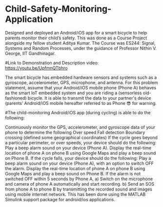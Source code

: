 # Child-Safety-Monitoring-Application

Designed and deployed an Android/iOS app for a smart bicycle to help parents monitor their child’s safety. This was done as a Course Project alongside my fellow student Aditya Kumar. The Course was ES244: Signal, Systems and Random Processes, under the guidance of Professor Nithin V. George, IIT Gandhinagar.

#Link to Demonstration and Description video: https://youtu.be/UpfmnQTbhro

The smart bicycle has embedded hardware sensors and systems such as a gyroscope, accelerometer, GPS, microphone, and antenna. For this problem statement, assume that your Android/iOS mobile phone (Phone A) behaves as the smart IoT embedded system and you are riding a (sensorless old-fashioned) bicycle. It is able to transmit the data to your partner's device (parents’ Android/iOS mobile hereafter referred to as Phone 😎 for warning.

#The child-monitoring Android/iOS app (during cycling) is able to do the following:

Continuously monitor the GPS, accelerometer, and gyroscope data of your phone to determine the following
Over speed
Fall detection
Boundary crossing (defined some geographical coordinates)
If the cycle goes beyond a particular perimeter, or over speeds, your device should do the following: Play a beep alarm sound on your device (Phone A). Display the real-time location of phone A on phone B using Google Maps and play a beep sound on Phone B.
If the cycle falls, your device should do the following: Play a beep alarm sound on your device (Phone A), with an option to switch OFF the alarm. Display the real-time location of phone A on phone B using Google Maps and play a beep sound on Phone B. If the alarm is not switched OFF within 5 seconds by Phone A, a) Switch on the microphone and camera of phone A automatically and start recording. b) Send an SOS from phone A to phone B by transmitting the recorded sound and images using mobile internet network.
This has been done using the MATLAB Simulink support package for android/ios applications.
